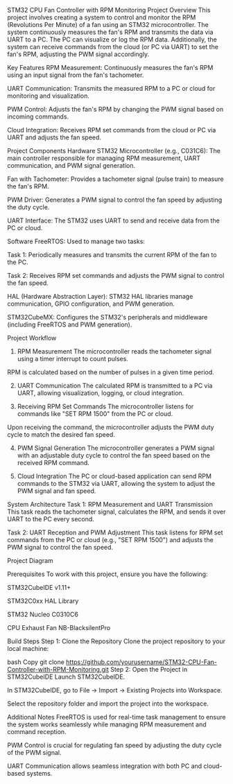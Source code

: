 STM32 CPU Fan Controller with RPM Monitoring
Project Overview
This project involves creating a system to control and monitor the RPM (Revolutions Per Minute) of a fan using an STM32 microcontroller. The system continuously measures the fan's RPM and transmits the data via UART to a PC. The PC can visualize or log the RPM data. Additionally, the system can receive commands from the cloud (or PC via UART) to set the fan's RPM, adjusting the PWM signal accordingly.

Key Features
RPM Measurement: Continuously measures the fan's RPM using an input signal from the fan's tachometer.

UART Communication: Transmits the measured RPM to a PC or cloud for monitoring and visualization.

PWM Control: Adjusts the fan's RPM by changing the PWM signal based on incoming commands.

Cloud Integration: Receives RPM set commands from the cloud or PC via UART and adjusts the fan speed.

Project Components
Hardware
STM32 Microcontroller (e.g., C031C6): The main controller responsible for managing RPM measurement, UART communication, and PWM signal generation.

Fan with Tachometer: Provides a tachometer signal (pulse train) to measure the fan's RPM.

PWM Driver: Generates a PWM signal to control the fan speed by adjusting the duty cycle.

UART Interface: The STM32 uses UART to send and receive data from the PC or cloud.

Software
FreeRTOS: Used to manage two tasks:

Task 1: Periodically measures and transmits the current RPM of the fan to the PC.

Task 2: Receives RPM set commands and adjusts the PWM signal to control the fan speed.

HAL (Hardware Abstraction Layer): STM32 HAL libraries manage communication, GPIO configuration, and PWM generation.

STM32CubeMX: Configures the STM32's peripherals and middleware (including FreeRTOS and PWM generation).

Project Workflow
1. RPM Measurement
The microcontroller reads the tachometer signal using a timer interrupt to count pulses.

RPM is calculated based on the number of pulses in a given time period.

2. UART Communication
The calculated RPM is transmitted to a PC via UART, allowing visualization, logging, or cloud integration.

3. Receiving RPM Set Commands
The microcontroller listens for commands like "SET RPM 1500" from the PC or cloud.

Upon receiving the command, the microcontroller adjusts the PWM duty cycle to match the desired fan speed.

4. PWM Signal Generation
The microcontroller generates a PWM signal with an adjustable duty cycle to control the fan speed based on the received RPM command.

5. Cloud Integration
The PC or cloud-based application can send RPM commands to the STM32 via UART, allowing the system to adjust the PWM signal and fan speed.

System Architecture
Task 1: RPM Measurement and UART Transmission
This task reads the tachometer signal, calculates the RPM, and sends it over UART to the PC every second.

Task 2: UART Reception and PWM Adjustment
This task listens for RPM set commands from the PC or cloud (e.g., "SET RPM 1500") and adjusts the PWM signal to control the fan speed.

Project Diagram


Prerequisites
To work with this project, ensure you have the following:

STM32CubeIDE v1.11+

STM32C0xx HAL Library

STM32 Nucleo C0310C6

CPU Exhaust Fan NB-BlacksilentPro

Build Steps
Step 1: Clone the Repository
Clone the project repository to your local machine:

bash
Copy
git clone https://github.com/yourusername/STM32-CPU-Fan-Controller-with-RPM-Monitoring.git
Step 2: Open the Project in STM32CubeIDE
Launch STM32CubeIDE.

In STM32CubeIDE, go to File → Import → Existing Projects into Workspace.

Select the repository folder and import the project into the workspace.

Additional Notes
FreeRTOS is used for real-time task management to ensure the system works seamlessly while managing RPM measurement and command reception.

PWM Control is crucial for regulating fan speed by adjusting the duty cycle of the PWM signal.

UART Communication allows seamless integration with both PC and cloud-based systems.

